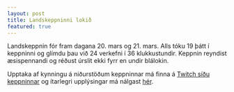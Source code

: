 ```yaml
---
layout: post
title: Landskeppninni lokið
featured: true
---
```


Landskeppnin fór fram dagana 20. mars og 21. mars. Alls tóku 19 þátt
í keppninni og glímdu þau við 24 verkefni í 36 klukkustundir. Keppnin reyndist
æsispennandi og réðust úrslit ekki fyrr en undir blálokin.

Upptaka af kynningu á niðurstöðum keppninnar má finna á [Twitch síðu
keppninnar](https://www.twitch.tv/videos/958168957) og ítarlegri upplýsingar má
nálgast [hér](/past_editions/2021/).

